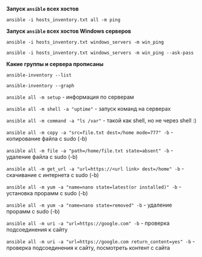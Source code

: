**Запуск ```ansible``` всех хостов**

```ansible -i hosts_inventory.txt all -m ping```

**Запуск ```ansible``` всех хостов Windows серверов**

```ansible -i hosts_inventory.txt windows_servers -m win_ping```

```ansible -i hosts_inventory.txt windows_servers -m win_ping --ask-pass```

**Какие группы и сервера прописаны**

```ansible-inventory --list```

```ansible-inventory --graph```


```ansible all -m setup```  - информация по серверам

```ansible all -m shell -a "uptime"```  - запуск команд на серверах

```ansible all -m command -a "ls /var"```  - такой как shell, но не через shell :)


```ansible all -m copy -a "src=file.txt dest=/home mode=777" -b```  - копирование файла с sudo (-b)

```ansible all -m file -a "path=/home/file.txt state=absent" -b```  - удаление файла с sudo (-b)

```ansible all -m get_url -a "url=https://<url link> dest=/home" -b```  - скачивание с интернета с sudo (-b)

```ansible all -m yum -a "name=nano state=latest(or installed)" -b```  - установка прорамм с sudo (-b)

```ansible all -m yum -a "name=nano state=removed" -b```  - удаление прорамм с sudo (-b)

```ansible all -m uri -a "url=https://google.com" -b```  - проверка подсоединения к сайту

```ansible all -m uri -a "url=https://google.com return_content=yes" -b```  - проверка подсоединения к сайту, посмотреть контент с сайта

